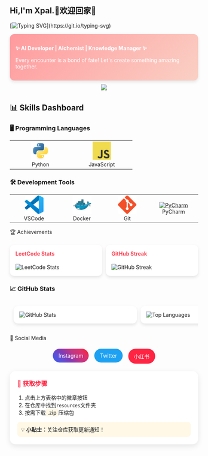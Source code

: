 ## Hi,I'm Xpal.👋欢迎回家👋

[![Typing SVG](https://readme-typing-svg.demolab.com/?lines=Welcome+To+My+Profile!;Thank+you+very+much+for+your+visit.)](https://git.io/typing-svg)

<!-- 小红书风格的卡片 -->
<div style="background: linear-gradient(135deg, #ff9a9e 0%, #fad0c4 100%); padding: 15px; border-radius: 12px; box-shadow: 0 4px 8px rgba(0,0,0,0.1); margin: 10px 0;">
  <p style="color: white; font-weight: bold;">✨ AI Developer | Alchemist | Knowledge Manager ✨</p>
  <p style="color: white;">Every encounter is a bond of fate! Let's create something amazing together.</p>
</div>

<div align="center">
  <img src="https://media.giphy.com/media/L1R1tvI9svkIWwpVYr/giphy.gif" width="1000" />
</div>


## 📊 Skills Dashboard

### 🖥️ Programming Languages

<table>
  <tr>
    <td align="center" width="150">
      <a href="#">
        <img src="https://raw.githubusercontent.com/devicons/devicon/master/icons/python/python-original.svg" width="50" height="50" alt="Python" />
      </a>
      <br>Python
    </td>
    <td align="center" width="150">
      <a href="#">
        <img src="https://raw.githubusercontent.com/devicons/devicon/master/icons/javascript/javascript-original.svg" width="50" height="50" alt="JavaScript" />
      </a>
      <br>JavaScript
    </td>
  </tr>
</table>

### 🛠️ Development Tools

<table>
  <tr>
    <td align="center" width="150">
      <a href="#">
        <img src="https://raw.githubusercontent.com/devicons/devicon/master/icons/vscode/vscode-original.svg" width="50" height="50" alt="VSCode" />
      </a>
      <br>VSCode
    </td>
    <td align="center" width="150">
      <a href="#">
        <img src="https://raw.githubusercontent.com/devicons/devicon/master/icons/docker/docker-original.svg" width="50" height="50" alt="Docker" />
      </a>
      <br>Docker
    </td>
    <td align="center" width="150">
      <a href="#">
        <img src="https://raw.githubusercontent.com/devicons/devicon/master/icons/git/git-original.svg" width="50" height="50" alt="Git" />
      </a>
      <br>Git
    </td>
    <td align="center" width="150">
      <a href="#">
        <img src="https://resources.jetbrains.com/storage/products/pycharm/img/meta/pycharm_logo_300x300.png" width="50" height="50" alt="PyCharm" />
      </a>
      <br>PyCharm
    </td>
  </tr>
</table>

🏆 Achievements
<!-- 小红书风格的成就卡片 --><div style="display: flex; flex-wrap: wrap; gap: 10px; margin: 20px 0;"> <div style="background: #fff; padding: 15px; border-radius: 12px; box-shadow: 0 4px 8px rgba(0,0,0,0.1); flex: 1; min-width: 200px;"> <h4 style="margin-top: 0; color: #ff4757;">LeetCode Stats</h4> <img src="https://stats.justsong.cn/api/leetcode?username=ark2321&cn=true" alt="LeetCode Stats" /> </div> <div style="background: #fff; padding: 15px; border-radius: 12px; box-shadow: 0 4px 8px rgba(0,0,0,0.1); flex: 1; min-width: 200px;"> <h4 style="margin-top: 0; color: #ff4757;">GitHub Streak</h4> <img src="https://streak-stats.demolab.com/?user=ark2321&theme=tokyonight" alt="GitHub Streak" /> </div> </div>

### 📈 GitHub Stats

<table style="width: 100%; border-collapse: separate; border-spacing: 10px; margin: 20px 0;">
  <tr>
    <td style="background: #fff; padding: 15px; border-radius: 12px; box-shadow: 0 4px 8px rgba(0,0,0,0.1); min-width: 300px; transition: all 0.3s ease;">
      <img src="https://github-readme-stats.vercel.app/api?username=ark2321&theme=tokyonight&show_icons=true" alt="GitHub Stats" style="width: 100%;" />
    </td>
    <td style="background: #fff; padding: 15px; border-radius: 12px; box-shadow: 0 4px 8px rgba(0,0,0,0.1); min-width: 300px; transition: all 0.3s ease;">
      <img src="https://github-readme-stats.vercel.app/api/top-langs/?username=ark2321&layout=compact&theme=tokyonight" alt="Top Languages" style="width: 100%;" />
    </td>
  </tr>
</table>


















🎨 Social Media
<!-- 小红书风格的社交链接 --><div style="display: flex; justify-content: center; gap: 15px; margin: 20px 0;"> <a href="#" style="text-decoration: none;"> <div style="background: linear-gradient(45deg, #405de6, #5851db, #833ab4, #c13584, #e1306c, #fd1d1d); color: white; padding: 10px 15px; border-radius: 20px; display: flex; align-items: center;"> <span>Instagram</span> </div> </a> <a href="#" style="text-decoration: none;"> <div style="background: #1da1f2; color: white; padding: 10px 15px; border-radius: 20px; display: flex; align-items: center;"> <span>Twitter</span> </div> </a> <a href="#" style="text-decoration: none;"> <div style="background: #ff2442; color: white; padding: 10px 15px; border-radius: 20px; display: flex; align-items: center;"> <span>小红书</span> </div> </a> </div>






<div style="background: white; padding: 20px; border-radius: 15px; box-shadow: 0 5px 15px rgba(0,0,0,0.1); margin: 20px 0;">
  <h3 style="color: #ff2442; margin-top: 0;">📌 获取步骤</h3>
  <ol style="padding-left: 20px;">
    <li>点击上方表格中的徽章按钮</li>
    <li>在仓库中找到<code>resources</code>文件夹</li>
    <li>按需下载<mark style="background: #fff8e6; padding: 2px 5px; border-radius: 3px;">.zip</mark>压缩包</li>
  </ol>
  <div style="background: #fff8e6; padding: 10px; border-radius: 8px; margin-top: 15px;">
    💡 <strong>小贴士：</strong>关注仓库获取更新通知！
  </div>
</div>










